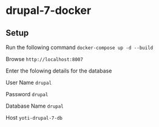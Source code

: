 # drupal-7-docker
## Setup

Run the following command `docker-compose up -d --build`

Browse `http://localhost:8007`

Enter the folowing details for the database

User Name `drupal`

Password `drupal`

Database Name `drupal`

Host `yoti-drupal-7-db`
